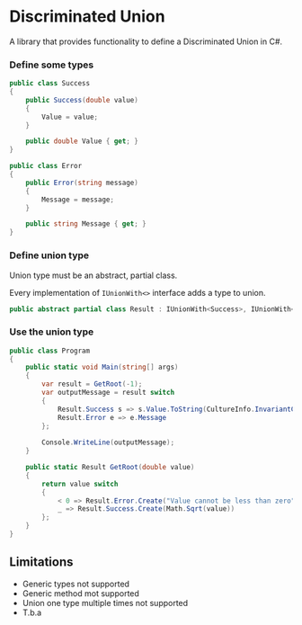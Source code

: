 # Discriminated Union

A library that provides functionality to define a Discriminated Union in C#.

### Define some types
```cs
public class Success
{
    public Success(double value)
    {
        Value = value;
    }

    public double Value { get; }
}

public class Error
{
    public Error(string message)
    {
        Message = message;
    }

    public string Message { get; }
}
```

### Define union type
Union type must be an abstract, partial class.

Every implementation of `IUnionWith<>` interface adds a type to union.

```cs
public abstract partial class Result : IUnionWith<Success>, IUnionWith<Error> { }
```

### Use the union type

```cs
public class Program
{
    public static void Main(string[] args)
    {
        var result = GetRoot(-1);
        var outputMessage = result switch
        {
            Result.Success s => s.Value.ToString(CultureInfo.InvariantCulture),
            Result.Error e => e.Message
        };
        
        Console.WriteLine(outputMessage);
    }   

    public static Result GetRoot(double value)
    {
        return value switch
        {
            < 0 => Result.Error.Create("Value cannot be less than zero"),
            _ => Result.Success.Create(Math.Sqrt(value))
        };
    }
}
```

## Limitations
- Generic types not supported
- Generic method mot supported
- Union one type multiple times not supported
- T.b.a